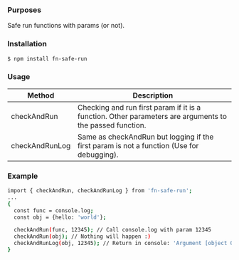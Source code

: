 ### Purposes

Safe run functions with params (or not).

### Installation

```sh
$ npm install fn-safe-run
```

### Usage

| Method         | Description                                                                                              |
| -------------- | -------------------------------------------------------------------------------------------------------- |
| checkAndRun    | Checking and run first param if it is a function. Other parameters are arguments to the passed function. |
| checkAndRunLog | Same as checkAndRun but logging if the first param is not a function (Use for debugging).                |

### Example

```sh
import { checkAndRun, checkAndRunLog } from 'fn-safe-run';
... 
{ 
  const func = console.log;
  const obj = {hello: 'world'};

  checkAndRun(func, 12345); // Call console.log with param 12345
  checkAndRun(obj); // Nothing will happen :)
  checkAndRunLog(obj, 12345); // Return in console: 'Argument [object Object] is not a function'
}
```
